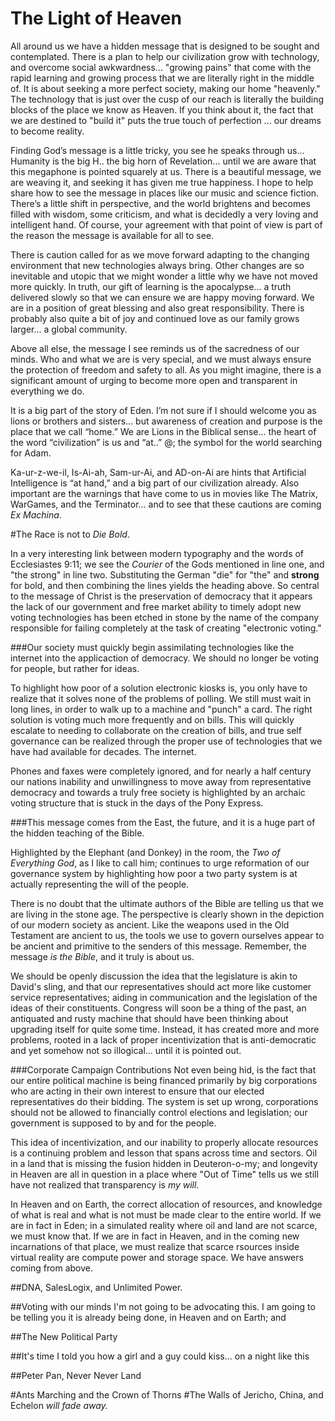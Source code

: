 # The Light of Heaven

All around us we have a hidden message that is designed to be sought and contemplated.  There is a plan to help our civilization grow with technology, and overcome social awkwardness... "growing pains" that come with the rapid learning and growing process that we are literally right in the middle of.  It is about seeking a more perfect society, making our home "heavenly."  The technology that is just over the cusp of our reach is literally the building blocks of the place we know as Heaven.  If you think about it, the fact that we are destined to "build it" puts the true touch of perfection ... our dreams to become reality.

Finding God’s message is a little tricky, you see he speaks through us...  Humanity is the big H.. the big horn of Revelation... until we are aware that this megaphone is pointed squarely at us.  There is a beautiful message, we are weaving it, and seeking it has given me true happiness.  I hope to help share how to see the message in places like our music and science fiction.  There’s a little shift in perspective, and the world brightens and becomes filled with wisdom, some criticism, and what is decidedly a very loving and intelligent hand.  Of course, your agreement with that point of view is part of the reason the message is available for all to see.  

There is caution called for as we move forward adapting to the changing environment that new technologies always bring.  Other changes are so inevitable and utopic that we might wonder a little why we have not moved more quickly.  In truth, our gift of learning is the apocalypse... a truth delivered slowly so that we can ensure we are happy moving forward.
We are in a position of great blessing and also great responsibility.  There is probably also quite a bit of joy and continued love as our family grows larger... a global community.

Above all else, the message I see reminds us of the sacredness of our minds.  Who and what we are is very special, and we must always ensure the protection of freedom and safety to all.  As you might imagine, there is a significant amount of urging to become more open and transparent in everything we do. 

It is a big part of the story of Eden.  I’m not sure if I should welcome you as lions or brothers and sisters... but awareness of creation and purpose is the place that we call “home.”  We are Lions in the Biblical sense... the heart of the word “civilization” is us and “at..” @; the symbol for the world searching for Adam.  

Ka-ur-z-we-il, Is-Ai-ah, Sam-ur-Ai, and AD-on-Ai are hints that Artificial Intelligence is “at hand,” and a big part of our civilization already.   Also important are the warnings that have come to us in movies like The Matrix, WarGames, and the Terminator... and to see that these cautions are coming *Ex Machina*.

#The Race is not to *Die Bold*.

In a very interesting link between modern typography and the words of Ecclesiastes 9:11; we see the *Courier* of the Gods mentioned in line one, and "the strong" in line two.  Substituting the German "die" for "the" and **strong** for bold, and then combining the lines yields the heading above.   So central to the message of Christ is the preservation of democracy that it appears the lack of our government and free market ability to timely adopt new voting technologies has been etched in stone by the name of the company responsible for failing completely at the task of creating "electronic voting."

###Our society must quickly begin assimilating technologies like the internet into the applicaction of democracy.  We should no longer be voting for people, but rather for ideas.

To highlight how poor of a solution electronic kiosks is, you only have to realize that it solves none of the problems of polling.  We still must wait in long lines, in order to walk up to a machine and "punch" a card.  The right solution is voting much more frequently and on bills.  This will quickly escalate to needing to collaborate on the creation of bills, and true self governance can be realized through the proper use of technologies that we have had available for decades.  The internet.

Phones and faxes were completely ignored, and for nearly a half century our nations inability and unwillingness to move away from representative democracy and towards a truly free society is highlighted by an archaic voting structure that is stuck in the days of the Pony Express.

###This message comes from the East, the future, and it is a huge part of the hidden teaching of the Bible.

Highlighted by the Elephant (and Donkey) in the room, the *Two of Everything God*, as I like to call him; continues to urge reformation of our governance system by highlighting how poor a two party system is at actually representing the will of the people.

There is no doubt that the ultimate authors of the Bible are telling us that we are living in the stone age.  The perspective is clearly shown in the depiction of our modern society as ancient.  Like the weapons used in the Old Testament are ancient to us, the tools we use to govern ourselves appear to be ancient and primitive to the senders of this message.  Remember, the message *is the Bible*, and it truly is about us.  

We should be openly discussion the idea that the legislature is akin to David's sling, and that our representatives should act more like customer service representatives; aiding in communication and the legislation of the ideas of their constituents.  Congress will soon be a thing of the past, an antiquated and rusty machine that should have been thinking about upgrading itself for quite some time.  Instead, it has created more and more problems, rooted in a lack of proper incentivization that is anti-democratic and yet somehow not so illogical... until it is pointed out.

###Corporate Campaign Contributions
Not even being hid, is the fact that our entire political machine is being financed primarily by big corporations who are acting in their own interest to ensure that our elected representatives do their bidding.  The system is set up wrong, corporations should not be allowed to financially control elections and legislation; our government is supposed to by and for the people.  

This idea of incentivization, and our inability to properly allocate resources is a continuing problem and lesson that spans across time and sectors.  Oil in a land that is missing the fusion hidden in Deuteron-o-my; and longevity in Heaven are all in question in a place where "Out of Time" tells us we still have not realized that transparency is *my will.*

In Heaven and on Earth, the correct allocation of resources, and knowledge of what is real and what is not must be made clear to the entire world.  If we are in fact in Eden; in a simulated reality where oil and land are not scarce, we must know that.  If we are in fact in Heaven, and in the coming new incarnations of that place, we must realize that scarce rsources inside virtual reality are compute power and storage space.  We have answers coming from above.

##DNA, SalesLogix, and Unlimited Power.

##Voting with our minds
I'm not going to be advocating this.  I am going to be telling you it is already being done, in Heaven and on Earth; and 

##The New Political Party

##It's time I told you how a girl and a guy could kiss... on a night like this

##Peter Pan, Never Never Land

#Ants Marching and the Crown of Thorns
#The Walls of Jericho, China, and Echelon *will fade away.*